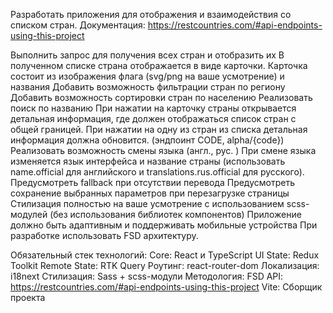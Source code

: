 Разработать приложения для отображения и взаимодействия со списком стран.
Документация: https://restcountries.com/#api-endpoints-using-this-project

Выполнить запрос для получения всех стран и отобразить их
В полученном списке страна отображается в виде карточки. Карточка состоит из изображения флага (svg/png на ваше усмотрение) и названия
Добавить возможность фильтрации стран по региону
Добавить возможность сортировки стран по населению
Реализовать поиск по названию
При нажатии на карточку страны открывается детальная информация, где должен отображаться список стран с общей границей. При нажатии на одну из стран из списка детальная информация должна обновится. (эндпоинт CODE, alpha/{code})
Реализовать возможность смены языка (англ., рус. )
При смене языка изменяется язык интерфейса и название страны (использовать name.official для английского и translations.rus.official для русского). Предусмотреть fallback при отсутствии перевода
Предусмотреть сохранение выбранных параметров при перезагрузке страницы
Стилизация полностью на ваше усмотрение с использованием scss-модулей (без использования библиотек компонентов)
Приложение должно быть адаптивным и поддерживать мобильные устройства
При разработке использовать FSD архитектуру.

Обязательный стек технологий:
Core: React и TypeScript
UI State: Redux Toolkit
Remote State: RTK Query
Роутинг: react-router-dom
Локализация: i18next
Стилизация: Sass + scss-модули
Методология: FSD
API: https://restcountries.com/#api-endpoints-using-this-project
Vite: Сборщик проекта
